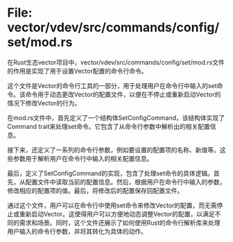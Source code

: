 # File: vector/vdev/src/commands/config/set/mod.rs

在Rust生态vector项目中，vector/vdev/src/commands/config/set/mod.rs文件的作用是实现了用于设置Vector配置的命令行命令。

这个文件是Vector的命令行工具的一部分，用于处理用户在命令行中输入的set命令。该命令用于动态更改Vector的配置文件，以便在不停止或重新启动Vector的情况下修改Vector的行为。

在mod.rs文件中，首先定义了一个结构体SetConfigCommand，该结构体实现了Command trait来处理set命令。它包含了从命令行参数中解析出的相关配置信息。

接下来，还定义了一系列的命令行参数，例如要设置的配置项的名称、新值等。这些参数用于解析用户在命令行中输入的相关配置信息。

最后，定义了SetConfigCommand的实现，包含了处理set命令的具体逻辑。首先，从配置文件中读取当前的配置信息。然后，根据用户在命令行中输入的参数，修改相应的配置项的值。最后，将修改后的配置保存回配置文件。

通过这个文件，用户可以在命令行中使用set命令来修改Vector的配置，而无需停止或重新启动Vector。这使得用户可以方便地动态调整Vector的配置，以满足不同的需求和场景。同时，这个文件还展示了如何使用Rust的命令行解析库来处理用户输入的命令行参数，并将其转化为具体的动作。

